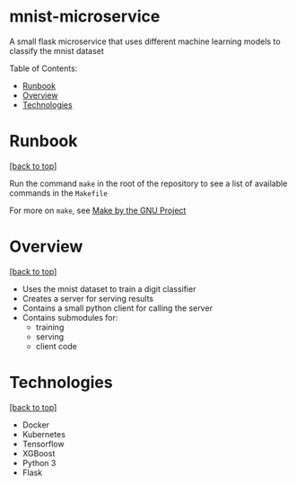 # mnist-microservice

A small flask microservice that uses different machine learning models to classify the mnist dataset

Table of Contents:
- [Runbook](#Runbook)
- [Overview](#Overview)
- [Technologies](#Technologies)

# Runbook

[[back to top]](#)

Run the command `make` in the root of the repository to see a list of available commands in the `Makefile`

For more on `make`, see [Make by the GNU Project](https://www.gnu.org/software/make/)

# Overview

[[back to top]](#)

- Uses the mnist dataset to train a digit classifier
- Creates a server for serving results
- Contains a small python client for calling the server
- Contains submodules for:
    - training
    - serving
    - client code

# Technologies

[[back to top]](#)

- Docker
- Kubernetes
- Tensorflow
- XGBoost
- Python 3
- Flask
